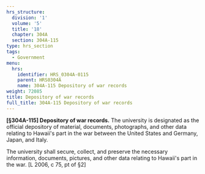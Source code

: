 ```yaml
---
hrs_structure:
  division: '1'
  volume: '5'
  title: '18'
  chapter: 304A
  section: 304A-115
type: hrs_section
tags:
  - Government
menu:
  hrs:
    identifier: HRS_0304A-0115
    parent: HRS0304A
    name: 304A-115 Depository of war records
weight: 72085
title: Depository of war records
full_title: 304A-115 Depository of war records
---
```

**[§304A-115] Depository of war records.** The university is designated as the official depository of material, documents, photographs, and other data relating to Hawaii's part in the war between the United States and Germany, Japan, and Italy.

The university shall secure, collect, and preserve the necessary information, documents, pictures, and other data relating to Hawaii's part in the war. [L 2006, c 75, pt of §2]